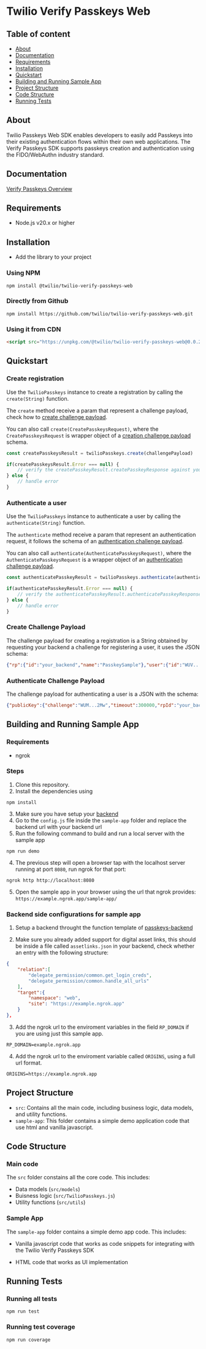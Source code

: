 # Twilio Verify Passkeys Web

## Table of content

* [About](#about)
* [Documentation](#documentation)
* [Requirements](#requirements)
* [Installation](#installation)
* [Quickstart](#quickstart)
* [Building and Running Sample App](#building-and-running-sample-app)
* [Project Structure](#project-structure)
* [Code Structure](#code-structure)
* [Running Tests](#running-tests)

## About <a name="about"></a>

Twilio Passkeys Web SDK enables developers to easily add Passkeys into their existing authentication flows within their own web applications. The Verify Passkeys SDK supports passkeys creation and authentication using the FIDO/WebAuthn industry standard.

## Documentation <a name="documentation"></a>

[Verify Passkeys Overview](https://www.twilio.com/docs/verify/passkeys)

## Requirements <a name="requirements"></a>

* Node.js v20.x or higher

## Installation <a name="installation"></a>

* Add the library to your project

### Using NPM

```
npm install @twilio/twilio-verify-passkeys-web
```

### Directly from Github

```
npm install https://github.com/twilio/twilio-verify-passkeys-web.git
```

### Using it from CDN

```html
<script src="https://unpkg.com/@twilio/twilio-verify-passkeys-web@0.0.2/dist/twilio-verify-passkeys.iife.js"></script>
```


## Quickstart <a name="quickstart"></a>

### Create registration

Use the `TwilioPasskeys` instance to create a registration by calling the `create(String)` function.

The `create` method receive a param that represent a challenge payload, check how to [create challenge payload](#create-challenge-payload).

You can also call `create(CreatePasskeysRequest)`, where the `CreatePasskeysRequest` is wrapper object of a [creation challenge payload](#create-challenge-payload) schema.

```js
const createPasskeysResult = twilioPasskeys.create(challengePayload)

if(createPasskeysResult.Error === null) {
    // verify the createPasskeyResult.createPasskeyResponse against your backend and finish sign up
} else {
    // handle error
}
```

### Authenticate a user

Use the `TwilioPasskeys` instance to authenticate a user by calling the `authenticate(String)` function.

The `authenticate` method receive a param that represent an authentication request, it follows the schema of an [authentication challenge payload](#authenticate-challenge-payload).

You can also call `authenticate(AuthenticatePasskeysRequest)`, where the `AuthenticatePasskeysRequest` is a wrapper object of an [authentication challenge payload](#authenticate-challenge-payload).

```js
const authenticatePasskeyResult = twilioPasskeys.authenticate(authenticationRequest)

if(authenticatePasskeyResult.Error === null) {
    // verify the authenticatePasskeyResult.authenticatePasskeyResponse against your backend
} else {
    // handle error
}
```

### Create Challenge Payload <a name="create-challenge-payload"></a>

The challenge payload for creating a registration is a String obtained by requesting your backend a challenge for registering a user, it uses the JSON schema:

```json
{"rp":{"id":"your_backend","name":"PasskeySample"},"user":{"id":"WUV...5Ng","name":"1234567890","displayName":"1234567890"},"challenge":"WUY...jZQ","pubKeyCredParams":[{"type":"public-key","alg":-7}],"timeout":600000,"excludeCredentials":[],"authenticatorSelection":{"authenticatorAttachment":"platform","requireResidentKey":false,"residentKey":"preferred","userVerification":"preferred"},"attestation":"none"}
```

### Authenticate Challenge Payload <a name="authenticate-challenge-payload"></a>

The challenge payload for authenticating a user is a JSON with the schema:

```json
{"publicKey":{"challenge":"WUM...2Mw","timeout":300000,"rpId":"your_backend","allowCredentials":[],"userVerification":"preferred"}}
```

## Building and Running Sample App <a name="building-and-running-sample-app"></a>

### Requirements

* ngrok

### Steps

1. Clone this repository.
2. Install the dependencies using 
```
npm install
```
3. Make sure you have setup your [backend](#backend-side-configurations-for-sample-app) 
4. Go to the `config.js` file inside the `sample-app` folder and replace the backend url with your backend url
3. Run the following command to build and run a local server with the sample app
```
npm run demo
```
4. The previous step will open a browser tap with the localhost server running at port `8080`, run ngrok for that port:
```
ngrok http http://localhost:8080
```
5. Open the sample app in your browser using the url that ngrok provides: `https://example.ngrok.app/sample-app/`

### Backend side configurations for sample app <a name="backend-side-configurations-for-sample-app"></a>

1. Setup a backend throught the function template of [passkeys-backend](https://github.com/twilio-labs/function-templates/tree/main/passkeys-backend)

2. Make sure you already added support for digital asset links, this should be inside a file called `assetlinks.json` in your backend, check whether an entry with the following structure:
```json
{
    "relation":[
        "delegate_permission/common.get_login_creds",
        "delegate_permission/common.handle_all_urls"
    ],
    "target":{
        "namespace": "web",
        "site": "https://example.ngrok.app"
    }
},
```
3. Add the ngrok url to the enviroment variables in the field `RP_DOMAIN` if you are using just this sample app.
```
RP_DOMAIN=example.ngrok.app
```

4. Add the ngrok url to the enviroment variable called `ORIGINS`, using a full url format.

```
ORIGINS=https://example.ngrok.app
```

## Project Structure <a name="project-structure"></a>

* `src`: Contains all the main code, including business logic, data models, and utility functions.
* `sample-app`: This folder contains a simple demo application code that use html and vanilla javascript.

## Code Structure <a name="code-structure"></a>

### Main code

The `src` folder constains all the core code. This includes:

* Data models (`src/models`)
* Buisness logic (`src/TwilioPasskeys.js`)
* Utility functions (`src/utils`)

### Sample App

The `sample-app` folder contains a simple demo app code. This includes:

* Vanilla javascript code that works as code snippets for integrating with the Twilio Verify Passkeys SDK

* HTML code that works as UI implementation

## Running Tests <a name="running-tests"></a>

### Running all tests

```
npm run test
```

### Running test coverage

```
npm run coverage
```